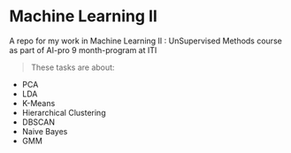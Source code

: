 # Machine Learning II
A repo for my work in Machine Learning II : UnSupervised Methods course as part of AI-pro 9 month-program at ITI
> These tasks are about:
* PCA
* LDA
* K-Means
* Hierarchical Clustering
* DBSCAN
* Naive Bayes
* GMM
